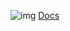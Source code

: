 ![img](https://socialify.git.ci/SIPC/Crypto-API/image?font=Inter&forks=1&issues=1&language=1&name=1&pattern=Circuit%20Board&pulls=1&stargazers=1&theme=Dark)
[Docs](https://1sup4cbcq2.apifox.cn)
 
